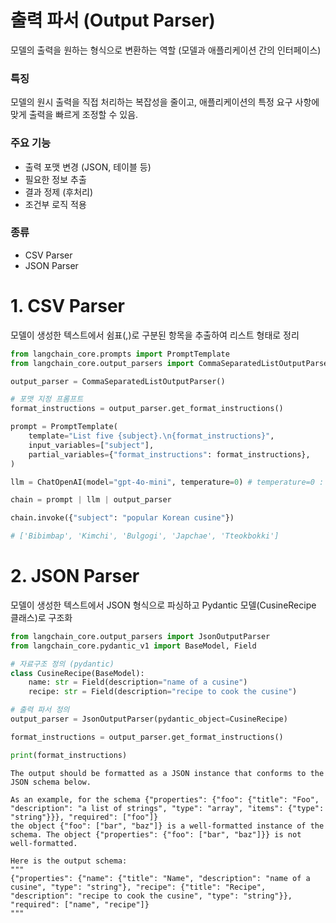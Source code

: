 # 출력 파서 (Output Parser)
모델의 출력을 원하는 형식으로 변환하는 역할 (모델과 애플리케이션 간의 인터페이스)

### 특징
모델의 원시 출력을 직접 처리하는 복잡성을 줄이고, 애플리케이션의 특정 요구 사항에 맞게 출력을 빠르게 조정할 수 있음.

### 주요 기능
- 출력 포맷 변경 (JSON, 테이블 등)
- 필요한 정보 추출
- 결과 정제 (후처리)
- 조건부 로직 적용

### 종류
- CSV Parser
- JSON Parser

# 1. CSV Parser
모델이 생성한 텍스트에서 쉼표(,)로 구분된 항목을 추출하여 리스트 형태로 정리

```python
from langchain_core.prompts import PromptTemplate
from langchain_core.output_parsers import CommaSeparatedListOutputParser

output_parser = CommaSeparatedListOutputParser()

# 포맷 지정 프롬프트
format_instructions = output_parser.get_format_instructions() 

prompt = PromptTemplate(
    template="List five {subject}.\n{format_instructions}",
    input_variables=["subject"],
    partial_variables={"format_instructions": format_instructions},
)

llm = ChatOpenAI(model="gpt-4o-mini", temperature=0) # temperature=0 : 모델이 보다 더 일관된 출력 생성

chain = prompt | llm | output_parser

chain.invoke({"subject": "popular Korean cusine"})

# ['Bibimbap', 'Kimchi', 'Bulgogi', 'Japchae', 'Tteokbokki']
```

# 2. JSON Parser
모델이 생성한 텍스트에서 JSON 형식으로 파싱하고 Pydantic 모델(CusineRecipe 클래스)로 구조화

```python
from langchain_core.output_parsers import JsonOutputParser
from langchain_core.pydantic_v1 import BaseModel, Field

# 자료구조 정의 (pydantic)
class CusineRecipe(BaseModel):
    name: str = Field(description="name of a cusine")
    recipe: str = Field(description="recipe to cook the cusine")

# 출력 파서 정의
output_parser = JsonOutputParser(pydantic_object=CusineRecipe)

format_instructions = output_parser.get_format_instructions()

print(format_instructions)
```

```
The output should be formatted as a JSON instance that conforms to the JSON schema below.

As an example, for the schema {"properties": {"foo": {"title": "Foo", "description": "a list of strings", "type": "array", "items": {"type": "string"}}}, "required": ["foo"]}
the object {"foo": ["bar", "baz"]} is a well-formatted instance of the schema. The object {"properties": {"foo": ["bar", "baz"]}} is not well-formatted.

Here is the output schema:
"""
{"properties": {"name": {"title": "Name", "description": "name of a cusine", "type": "string"}, "recipe": {"title": "Recipe", "description": "recipe to cook the cusine", "type": "string"}}, "required": ["name", "recipe"]}
"""
```